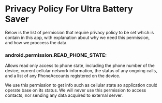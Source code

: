 # Privacy Policy For Ultra Battery Saver






Below is the list of permission that require privacy policy to be set which is contain in this app, with explanation about why we need this permission, and how we proccess the data.


### android.permission.READ_PHONE_STATE:

Allows read only access to phone state, including the phone number of the device, current cellular network information, the status of any ongoing calls, and a list of any PhoneAccounts registered on the device.

We use this permission to get info such as cellular state so application could operate base on its status. We will never use this permission to access contacts, nor sending any data acquired to external server.
